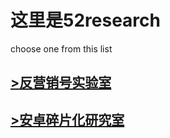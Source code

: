 # 这里是52research
choose one from this list

## [>反营销号实验室](https://www.github.com/52waffle/582yxh)

## [>安卓碎片化研究室](https://www.github.com/52waffle/52android)
